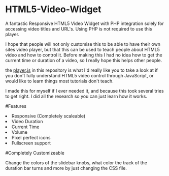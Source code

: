 # HTML5-Video-Widget
A fantastic Responsive HTML5 Video Widget with PHP integration solely for accessing video titles and URL's. Using PHP is not required to use this player.

I hope that people will not only customise this to be able to have their own sites video player, but that this can be used to teach people about HTML5 video and how to control it. Before making this I had no idea how to get the current time or duration of a video, so I really hope this helps other people.

the <a href="https://github.com/internetgho5t/HTML5-Video-Widget/blob/master/js/player.js">player.js</a> in this repository is what I'd really like you to take a look at if you don't fully understand HTML5 video control through JavaScript, or would like to learn things most tutorials don't teach.

I made this for myself if I ever needed it, and because this took several tries to get right. I did all the research so you can just learn how it works.

#Features

<li>Responsive (Completely scaleable)</li>
<li>Video Duration</li>
<li>Current Time</li>
<li>Volume</li>
<li>Pixel perfect icons</li>
<li>Fullscreen support</li>

#Completely Customizeable

Change the colors of the slidebar knobs, what color the track of the duration bar turns and more by just changing the CSS file.
